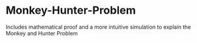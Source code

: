 # Monkey-Hunter-Problem
Includes mathematical proof and a more intuitive simulation to explain the Monkey and Hunter Problem
